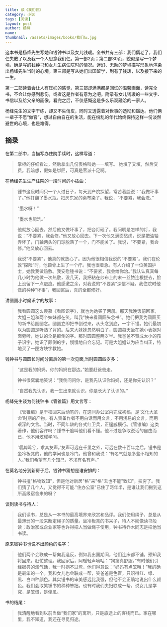 ```yaml
---
title: 读《我们仨》 
category: 小说  
tags: [阅读]  
layout: post  
author: 杨绛  
name: 
thumbnail: /assets/images/books/我们仨.jpg
---
```


这本书是杨绛先生写她和钱钟书以及女儿钱瑗。全书共有三部：我们俩老了，我们仨失散了以及我一个人思念我们仨。第一部2页；第二部30页，貌似是写一个梦境，确是写的钱钟书和女儿生病住院时的情况。迷幻、无助的梦境描写形象地渲染出杨绛先生当时的心境。第三部是写从她们出国留学，到有了钱瑗，以及接下来的一生。

第一二部读着会让人有压抑的感觉，第三部却满满都是回忆的温馨画面，读完全书，不会让你感到悲伤，或者这是作者有意为之吧。附录有女儿钱瑗的一些文字、书信以及给父亲的画像。看完之后，不仅感慨这是多么乐观融洽的一家人。

杨绛先生的文字干练，却又不失俏皮，同时又透露着对世事的透彻和豁达。他们俩一辈子不愿“做官”，想过自由自在的生活，能在纷乱的年代始终保持这样一份淡然避世的心境，也是难得。


## 摘录

在第二部中，当描写办住院手续时，这样写道：

> 掌柜的仔细看过，然后拿出几份表格叫她一一填写。 她填了又填，然后交费。我暗想，假如是绑匪，可真是官派十足啊。


在杨绛先生生产住院的一段时间的小插曲：

> 锺书这段时间只一个人过日子，每天到产院探望，常苦着脸说：“我做坏事了。”他打翻了墨水瓶，把房东家的桌布染了。我说，“不要紧，我会洗。”
>
> “墨水呀！”
>
> “墨水也能洗。”
>
> 他就放心回去。然后他又做坏事了，把台灯砸了。我问明是怎样的灯，我说：“不要紧，我会修。”他又放心回去。下一次他又满面愁虑，说是把油轴弄坏了，门轴两头的门球脱落了一个，门不能关了。我说，“不要紧，我会修。”他又放心回去。
>
> 我说“不要紧”，他真的就放心了。因为他很相信我说的“不要紧”。我们在伦敦“探险”时，他颧骨上生了一个疔。我也很着急。有人介绍了一位英国护士，她教我做热敷。我安慰锺书说：“不要紧，我会给你治。”我认认真真每几小时为他做一次热敷，没几天，我把粘在纱布上的末一丝脓连根拔去，脸上没留下一点疤痕。他感激之余，对我说的“不要紧”深信不疑。我住院时他做的种种“坏事”，我回寓后，真的全都修好。

讲圆圆小时候识字的故事：

> 我看圆圆这么羡慕《看图识字》，就也为她买了两册。那天我晚饭前回家，大姐三姐和两个妹妹都在笑，叫我“快来看圆圆头念书”。她们把我为圆圆买的新书给圆圆念。圆圆立即把书倒过来，从头念到底，一字不错。她们最初以为圆圆是听熟了背的。后来大妹妹忽然明白了，圆圆每天坐在她小表姐对面旁听，她认的全是颠倒的字。那时圆圆整两岁半。我爸爸不赞成太小的孩子识字，她识了颠倒的字，慢慢地自会忘记。可是大姐姐认为应当纠正，特地买了一匣方块字教她。

钱钟书与圆圆长时间分离后的第一次见面,当时圆圆四岁多：

>  “这是我的妈妈，你的妈妈在那边。”她要赶爸爸走。
>
>  钟书很窝囊地笑说：“我倒问问你，是我先认识你妈妈，还是你先认识？”
>
>  “自然我先认识，我一生出来就认识，你是长大了认识的。”

杨绛先生谈为何钱钟书《管锥篇》用文言写：

> 《管锥编》是干校回来后动笔的，在这间办公室内完成初稿，是‘文化大革命’时期的产物。有人责备作者不用白话而用文言，不用浅易的文言，而用艰深的文言。当时，不同年龄的各式红卫兵，正逞威横行。《管锥编》这类著作，他们容许吗？锺书干脆叫他们看不懂。他不过是争取说话的自由而已，他不用炫耀学问。
>
> ‘嘤其鸣兮，求其友声。’友声可远在千里之外，可远在数十百年之后。锺书是坐冷板凳的，他的学问也是冷门。他曾和我说：‘有名气就是多些不相知的人。’我们希望有几个知己，不求有名有声。”

在莫名地分到新房子后，钱钟书猜想是谁安排的：

> 钟书擅"格物致知"，但是他对新居"格"来"格"去也不能"致知"，技穷了。我们猜了几个人，又觉得不可能."住办公室"已住了两年半，是谁让我们搬到这所高级宿舍来的呀？

谈到读书与待人：

> 我们读书，总是从一本书的最高境界来欣赏和品评。我们使用绳子，总是从最薄弱的一段来断定绳子的质量。坐冷板凳的书呆子，待人不妨像读书般读；政治家或企业家等也许得把人当做绳子使用，钟书待乔木同志是把他当书读。

原来钱钟书也说不出颜色的名字：

> 他们两个会联成一帮向我造反，例如我出国期间，他们连床都不铺，预知我将回来，赶忙整理。我回家后，阿瑗轻声嘀咕：“狗窠真舒服。”有时他们引经据典的淘气话，我一时拐不过弯，他们得意说：“妈妈有点笨哦！”我的确是最笨的一个。我和女儿也会联成一帮，笑爸爸是色盲，只识得红、绿、黑、白四种颜色。其实锺书的审美感远比我强，但他不会正确地说出什么颜色。我们会取笑锺书的种种笨拙。也有时我们夫妇联成一帮，说女儿是学究，是笨蛋，是傻瓜。

书的结尾：

> 我清醒地看到以前当做“我们家”的寓所，只是旅途上的客栈而已。家在哪里，我不知道，我还在寻觅归途。